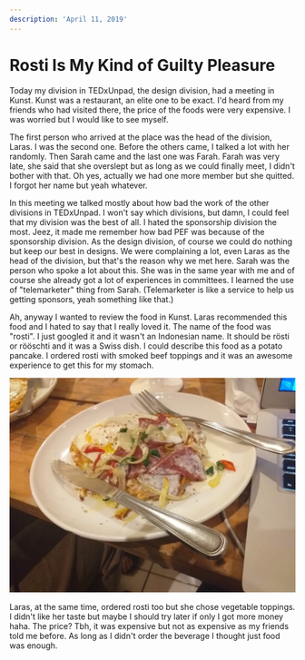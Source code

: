 ```yaml
---
description: 'April 11, 2019'
---
```


# Rosti Is My Kind of Guilty Pleasure

Today my division in TEDxUnpad, the design division, had a meeting in Kunst. Kunst was a restaurant, an elite one to be exact. I'd heard from my friends who had visited there, the price of the foods were very expensive. I was worried but I would like to see myself.

The first person who arrived at the place was the head of the division, Laras. I was the second one. Before the others came, I talked a lot with her randomly. Then Sarah came and the last one was Farah. Farah was very late, she said that she overslept but as long as we could finally meet, I didn't bother with that. Oh yes, actually we had one more member but she quitted. I forgot her name but yeah whatever.

In this meeting we talked mostly about how bad the work of the other divisions in TEDxUnpad. I won't say which divisions, but damn, I could feel that my division was the best of all. I hated the sponsorship division the most. Jeez, it made me remember how bad PEF was because of the sponsorship division. As the design division, of course we could do nothing but keep our best in designs. We were complaining a lot, even Laras as the head of the division, but that's the reason why we met here. Sarah was the person who spoke a lot about this. She was in the same year with me and of course she already got a lot of experiences in committees. I learned the use of "telemarketer" thing from Sarah. \(Telemarketer is like a service to help us getting sponsors, yeah something like that.\)

Ah, anyway I wanted to review the food in Kunst. Laras recommended this food and I hated to say that I really loved it. The name of the food was "rosti". I just googled it and it wasn't an Indonesian name. It should be rösti or rööschti and it was a Swiss dish. I could describe this food as a potato pancake. I ordered rosti with smoked beef toppings and it was an awesome experience to get this for my stomach.

![](../../.gitbook/assets/unpad-blog_191231_0002.jpg)

Laras, at the same time, ordered rosti too but she chose vegetable toppings. I didn't like her taste but maybe I should try later if only I got more money haha. The price? Tbh, it was expensive but not as expensive as my friends told me before. As long as I didn't order the beverage I thought just food was enough.

